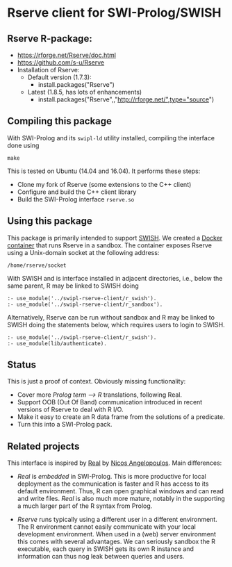 # Rserve client for SWI-Prolog/SWISH

## Rserve R-package:

  - https://rforge.net/Rserve/doc.html
  - https://github.com/s-u/Rserve
  - Installation of Rserve:
    - Default version (1.7.3):
      - install.packages("Rserve")
    - Latest (1.8.5, has lots of enhancements)
      - install.packages("Rserve",,"http://rforge.net/",type="source")

## Compiling this package

With SWI-Prolog and its  `swipl-ld`   utility  installed,  compiling the
interface done using

  ```{shell}
  make
  ```

This is tested on Ubuntu (14.04 and 16.04).  It performs these steps:

  - Clone my fork of Rserve (some extensions to the C++ client)
  - Configure and build the C++ client library
  - Build the SWI-Prolog interface `rserve.so`

## Using this package

This     package     is     primarily       intended      to     support
[SWISH](http://swish.swi-prolog.org).    We    created      a    [Docker
container](https://github.com/JanWielemaker/rserve-sandbox)  that   runs
Rserve in a sandbox. The container   exposes  Rserve using a Unix-domain
socket at the following address:

    /home/rserve/socket

With SWISH and is interface  installed   in  adjacent directories, i.e.,
below the same parent, R may be linked to SWISH doing

    :- use_module('../swipl-rserve-client/r_swish').
    :- use_module('../swipl-rserve-client/r_sandbox').

Alternatively, Rserve can be run without sandbox  and R may be linked to
SWISH doing the statements  below,  which   requires  users  to login to
SWISH.

    :- use_module('../swipl-rserve-client/r_swish').
    :- use_module(lib/authenticate).

## Status

This is just a proof of context. Obviously missing functionality:

  - Cover more _Prolog term --> R_ translations, following Real.
  - Support OOB (Out Of Band) communication introduced in recent
    versions of Rserve to deal with R I/O.
  - Make it easy to create an R data frame from the solutions of
    a predicate.
  - Turn this into a SWI-Prolog pack.

## Related projects

This           interface           is             inspired            by
[Real](http://stoics.org.uk/~nicos/sware/real/)        by         [Nicos
Angelopoulos](http://stoics.org.uk/~nicos/).  Main differences:

  - _Real_ is _embedded_ in SWI-Prolog.  This is more productive for
    local deployment as the communication is faster and R has access
    to its default environment.  Thus, R can open graphical windows
    and can read and write files.  _Real_ is also much more mature,
    notably in the supporting a much larger part of the R syntax
    from Prolog.

  - _Rserve_ runs typically using a different user in a different
    environment.  The R environment cannot easily communicate with
    your local development environment.  When used in a (web)
    server environment this comes with several advantages.  We can
    seriously sandbox the R executable, each query in SWISH gets
    its own R instance and information can thus nog leak between
    queries and users.
